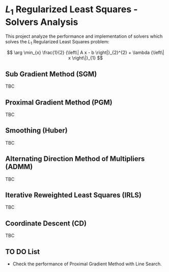 # ${L}_{1}$ Regularized Least Squares - Solvers Analysis
This project analyze the performance and implementation of solvers which solves the ${L}_{1}$ Regularized Least Squares problem:

$$ \arg \min_{x} \frac{1}{2} {\left\| A x - b \right|}_{2}^{2} + \lambda {\left\| x \right\|}_{1} $$

## Sub Gradient Method (SGM)
TBC

## Proximal Gradient Method (PGM)
TBC

## Smoothing (Huber)
TBC

## Alternating Direction Method of Multipliers (ADMM)
TBC

## Iterative Reweighted Least Squares (IRLS)
TBC

## Coordinate Descent (CD)
TBC

## TO DO List
 *  Check the performance of Proximal Gradient Method with Line Search.
